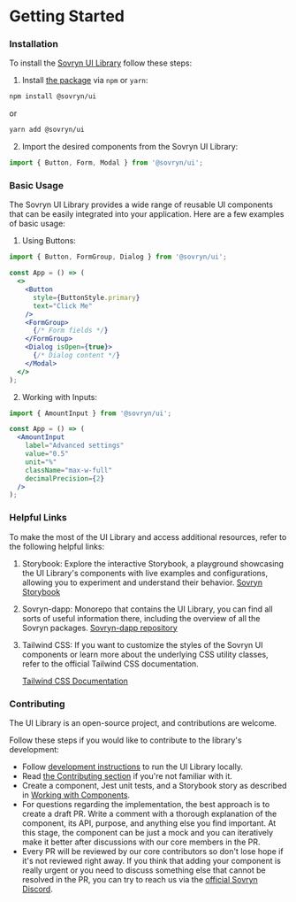 # Getting Started

### Installation

To install the [Sovryn UI Library](https://www.npmjs.com/package/@sovryn/ui) follow these steps:

1. Install [the package](https://www.npmjs.com/package/@sovryn/ui) via `npm` or `yarn`:

```bash
npm install @sovryn/ui
```

or

```bash
yarn add @sovryn/ui
```

2. Import the desired components from the Sovryn UI Library:

```jsx
import { Button, Form, Modal } from '@sovryn/ui';
```

### Basic Usage

The Sovryn UI Library provides a wide range of reusable UI components that can be easily integrated into your application. Here are a few examples of basic usage:

1. Using Buttons:

```jsx
import { Button, FormGroup, Dialog } from '@sovryn/ui';

const App = () => (
  <>
    <Button
      style={ButtonStyle.primary}
      text="Click Me"
    />
    <FormGroup>
      {/* Form fields */}
    </FormGroup>
    <Dialog isOpen={true}>
      {/* Dialog content */}
    </Modal>
  </>
);
```

2. Working with Inputs:

```jsx
import { AmountInput } from '@sovryn/ui';

const App = () => (
  <AmountInput
    label="Advanced settings"
    value="0.5"
    unit="%"
    className="max-w-full"
    decimalPrecision={2}
  />
);
```

### Helpful Links

To make the most of the UI Library and access additional resources, refer to the following helpful links:

1. Storybook: Explore the interactive Storybook, a playground showcasing the UI Library's components with live examples and configurations, allowing you to experiment and understand their behavior. [Sovryn Storybook](https://sovryn-storybook.netlify.app/?path=/story/atoms-accordion--default)
2. Sovryn-dapp: Monorepo that contains the UI Library, you can find all sorts of useful information there, including the overview of all the Sovryn packages. [Sovryn-dapp repository](https://github.com/DistributedCollective/Sovryn-dapp)
3.  Tailwind CSS: If you want to customize the styles of the Sovryn UI components or learn more about the underlying CSS utility classes, refer to the official Tailwind CSS documentation.

    [Tailwind CSS Documentation](https://tailwindcss.com/docs)

### Contributing

The UI Library is an open-source project, and contributions are welcome.&#x20;

Follow these steps if you would like to contribute to the library's development:

* Follow [development instructions](https://github.com/DistributedCollective/Sovryn-dapp#development) to run the UI Library locally.
* Read [the Contributing section](https://github.com/DistributedCollective/Sovryn-dapp#contributing) if you're not familiar with it.
* Create a component, Jest unit tests, and a Storybook story as described in [Working with Components](working-with-components.md).
* For questions regarding the implementation, the best approach is to create a draft PR. Write a comment with a thorough explanation of the component, its API, purpose, and anything else you find important. At this stage, the component can be just a mock and you can iteratively make it better after discussions with our core members in the PR.
* Every PR will be reviewed by our core contributors so don't lose hope if it's not reviewed right away. If you think that adding your component is really urgent or you need to discuss something else that cannot be resolved in the PR, you can try to reach us via the [official Sovryn Discord](https://discord.gg/sovryn).
